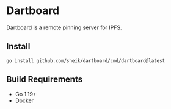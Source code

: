 # Dartboard

Dartboard is a remote pinning server for IPFS.

## Install

    go install github.com/sheik/dartboard/cmd/dartboard@latest

## Build Requirements

 - Go 1.19+
 - Docker

